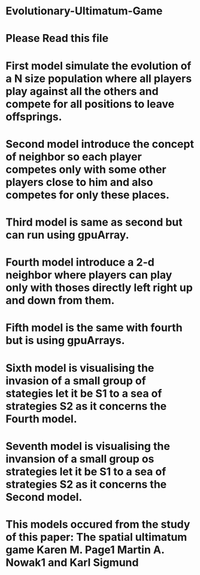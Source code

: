 # Evolutionary-Ultimatum-Game
# Please Read this file 
# First model simulate the evolution of a N size population where all players play against all the others and compete for all positions to leave offsprings.
# Second model introduce the concept of neighbor so each player competes only with some other players close to him and also competes for only these places.
# Third model is same as second but can run using gpuArray.
# Fourth model introduce a 2-d neighbor where players can play only with thoses directly left right up and down from them. 
# Fifth model is the same with fourth but is using gpuArrays.
# Sixth model is visualising the invasion of a small group of stategies let it be S1 to a sea of strategies S2 as it concerns the Fourth model.
# Seventh model is visualising the invansion of a small group os strategies let it be S1 to a sea of strategies S2 as it concerns the Second model.
# This models occured from the study of this paper: The spatial ultimatum game Karen M. Page1  Martin A. Nowak1 and Karl Sigmund
